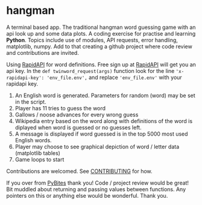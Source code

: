 # hangman

A terminal based app. The traditional hangman word guessing game with an api look up and some data plots. A coding exercise for practise and learning **Python**. Topics include use of modules, API requests, error handling, matplotlib, numpy. Add to that creating a github project where code review and contributions are invited. 

Using [RapidAPI](https://rapidapi.com/marketplace) for word definitions. Free sign up at [RapidAPI](rapidapi.com) will get you an api key. 
In the ```def twinword_request(args)``` function look for the line ```'x-rapidapi-key': 'env_file.env',``` and replace ```'env_file.env'``` with your rapidapi key.  

1. An English word is generated. Parameters for random (word) may be set in the script.
2. Player has 11 tries to guess the word
3. Gallows / noose advances for every wrong guess
4. Wikipedia entry based on the word along with definitions of the word is diplayed when word is guessed or no guesses left.
5. A message is displayed if word guessed is in the top 5000 most used English words.
6. Player may choose to see graphical depiction of word / letter data (matplotlib tables)
7. Game loops to start

Contributions are welcomed. See [CONTRIBUTING](https://github.com/alxtrnr/hangman/blob/master/CONTRIBUTING.md) for how.

If you over from [PyBites](pybites.slack.com) thank you! Code / project review would be great! Bit muddled about returning and passing values between functions. Any pointers on this or anything else would be wonderful. Thank you.  
